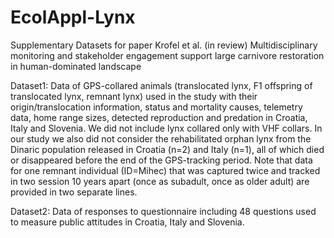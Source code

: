 # EcolAppl-Lynx
Supplementary Datasets for paper Krofel et al. (in review) Multidisciplinary monitoring and stakeholder engagement support large carnivore restoration in human-dominated landscape

Dataset1: Data of GPS-collared animals (translocated lynx, F1 offspring of translocated lynx, remnant lynx) used in the study with their origin/translocation information, status and mortality causes, telemetry data, home range sizes, detected reproduction and predation in Croatia, Italy and Slovenia. We did not include lynx collared only with VHF collars. In our study we also did not consider the rehabilitated orphan lynx from the Dinaric population released in Croatia (n=2) and Italy (n=1), all of which died or disappeared before the end of the GPS-tracking period. Note that data for one remnant individual (ID=Mihec) that was captured twice and tracked in two session 10 years apart (once as subadult, once as older adult) are provided in two separate lines.

Dataset2: Data of responses to questionnaire including 48 questions used to measure public attitudes in Croatia, Italy and Slovenia.
